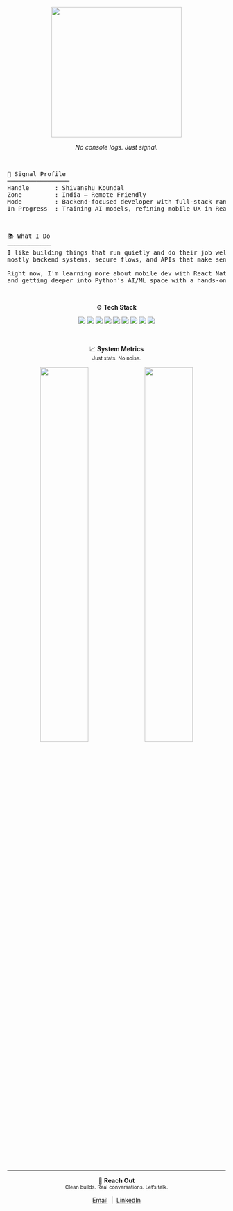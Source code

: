 <p align="center">
  <img src="https://media1.tenor.com/m/w1ps4KuoragAAAAd/yes-computer.gif" width="300" />
  
</p>
<p align="center"><i>No console logs. Just signal.</i></p>

<br/>

<pre>
📡 Signal Profile
─────────────────
Handle       : Shivanshu Koundal
Zone         : India — Remote Friendly
Mode         : Backend-focused developer with full-stack range
In Progress  : Training AI models, refining mobile UX in React Native
</pre>

<br/>

<pre>
📚 What I Do
────────────
I like building things that run quietly and do their job well —  
mostly backend systems, secure flows, and APIs that make sense.

Right now, I'm learning more about mobile dev with React Native  
and getting deeper into Python's AI/ML space with a hands-on approach.
</pre>

<br/>

<p align="center">
  ⚙️ <strong>Tech Stack</strong>
</p>

<p align="center">
  <img src="https://img.shields.io/badge/JavaScript-111?style=for-the-badge&logo=javascript" />
  <img src="https://img.shields.io/badge/Node.js-111?style=for-the-badge&logo=node.js" />
  <img src="https://img.shields.io/badge/Express-111?style=for-the-badge&logo=express" />
  <img src="https://img.shields.io/badge/MongoDB-111?style=for-the-badge&logo=mongodb" />
  <img src="https://img.shields.io/badge/React-111?style=for-the-badge&logo=react" />
  <img src="https://img.shields.io/badge/React_Native-111?style=for-the-badge&logo=react" />
  <img src="https://img.shields.io/badge/TailwindCSS-111?style=for-the-badge&logo=tailwind-css" />
  <img src="https://img.shields.io/badge/Python-111?style=for-the-badge&logo=python" />
  <img src="https://img.shields.io/badge/Postman-111?style=for-the-badge&logo=postman" />
</p>

<br/>

<p align="center">
  📈 <strong>System Metrics</strong><br>
  <sub>Just stats. No noise.</sub>
</p>

<p align="center">
  <img src="https://github-readme-stats.vercel.app/api?username=shivanshuhere&show_icons=true&hide_title=true&theme=tokyonight" width="47%" />
  <img src="https://github-readme-stats.vercel.app/api/top-langs/?username=shivanshuhere&layout=compact&hide_title=true&theme=tokyonight" width="47%" />
</p>

<hr style="border: none; height: 1px; background-color: #2d2d2d;">

<p align="center">
  🔗 <strong>Reach Out</strong><br>
  <sub>Clean builds. Real conversations. Let’s talk.</sub>
</p>

<p align="center">
  <a href="mailto:try.shivanshu@gmail.com">Email</a> &nbsp;|&nbsp;
  <a href="https://www.linkedin.com/in/shivanshuhere">LinkedIn</a> 
</p>

